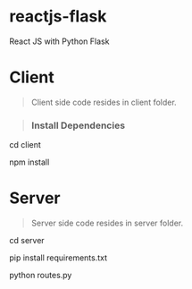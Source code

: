 # reactjs-flask
React JS with Python Flask

# Client
>Client side code resides in client folder.

>### Install Dependencies
cd client

npm install

# Server
>Server side code resides in server folder.

cd server

pip install requirements.txt


python routes.py

